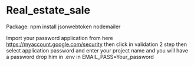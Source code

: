 # Real_estate_sale

Package:
npm install jsonwebtoken nodemailer

Import your password application from here https://myaccount.google.com/security then click in validation 2 step then select application password and enter your project name and you will have a password drop him in .env in EMAIL_PASS=Your_password 